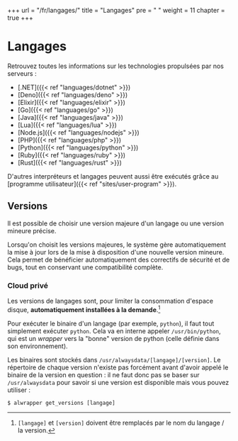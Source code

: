 +++
url = "/fr/langages/"
title = "Langages"
pre = "<i class='fas fa-fw fa-code'></i> "
weight = 11
chapter = true
+++

# Langages

Retrouvez toutes les informations sur les technologies propulsées par nos serveurs :

* [.NET]({{< ref "languages/dotnet" >}})
* [Deno]({{< ref "languages/deno" >}})
* [Elixir]({{< ref "languages/elixir" >}})
* [Go]({{< ref "languages/go" >}})
* [Java]({{< ref "languages/java" >}})
* [Lua]({{< ref "languages/lua" >}})
* [Node.js]({{< ref "languages/nodejs" >}})
* [PHP]({{< ref "languages/php" >}})
* [Python]({{< ref "languages/python" >}})
* [Ruby]({{< ref "languages/ruby" >}})
* [Rust]({{< ref "languages/rust" >}})

D'autres interpréteurs et langages peuvent aussi être exécutés grâce au [programme utilisateur]({{< ref "sites/user-program" >}}).

## Versions

Il est possible de choisir une version majeure d'un langage ou une version mineure précise.

Lorsqu'on choisit les versions majeures, le système gère automatiquement la mise à jour lors de la mise à disposition d'une nouvelle version mineure. Cela permet de bénéficier automatiquement des correctifs de sécurité et de bugs, tout en conservant une compatibilité complète.


### Cloud privé

Les versions de langages sont, pour limiter la consommation d'espace disque, **automatiquement installées à la demande**.[^1]

Pour exécuter le binaire d'un langage (par exemple, `python`), il faut tout simplement exécuter `python`. Cela va en interne appeler `/usr/bin/python`, qui est un *wrapper* vers la "bonne" version de python (celle définie dans son environnement).

Les binaires sont stockés dans `/usr/alwaysdata/[langage]/[version]`. Le répertoire de chaque version n'existe pas forcément avant d'avoir appelé le binaire de la version en question : il ne faut donc pas se baser sur `/usr/alwaysdata` pour savoir si une version est disponible mais vous pouvez utiliser :

```
$ alwrapper get_versions [langage]
```

[^1]: `[langage]` et `[version]` doivent être remplacés par le nom du langage / la version.
